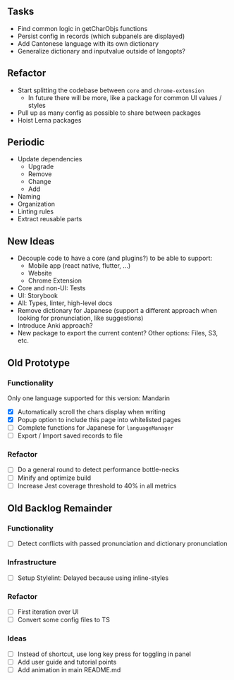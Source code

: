 ## Tasks

- Find common logic in getCharObjs functions
- Persist config in records (which subpanels are displayed)
- Add Cantonese language with its own dictionary
- Generalize dictionary and inputvalue outside of langopts?

## Refactor

- Start splitting the codebase between `core` and `chrome-extension`
  - In future there will be more, like a package for common UI values / styles
- Pull up as many config as possible to share between packages
- Hoist Lerna packages

## Periodic

- Update dependencies
  - Upgrade
  - Remove
  - Change
  - Add
- Naming
- Organization
- Linting rules
- Extract reusable parts

## New Ideas

- Decouple code to have a core (and plugins?) to be able to support:
  - Mobile app (react native, flutter, ...)
  - Website
  - Chrome Extension
- Core and non-UI: Tests
- UI: Storybook
- All: Types, linter, high-level docs
- Remove dictionary for Japanese (support a different approach when looking for pronunciation, like suggestions)
- Introduce Anki approach?
- New package to export the current content? Other options: Files, S3, etc.

## Old Prototype

### Functionality

Only one language supported for this version: Mandarin

- [x] Automatically scroll the chars display when writing
- [x] Popup option to include this page into whitelisted pages
- [ ] Complete functions for Japanese for `languageManager`
- [ ] Export / Import saved records to file

### Refactor

- [ ] Do a general round to detect performance bottle-necks
- [ ] Minify and optimize build
- [ ] Increase Jest coverage threshold to 40% in all metrics

## Old Backlog Remainder

### Functionality

- [ ] Detect conflicts with passed pronunciation and dictionary pronunciation

### Infrastructure

- [ ] Setup Stylelint: Delayed because using inline-styles

### Refactor

- [ ] First iteration over UI
- [ ] Convert some config files to TS

### Ideas

- [ ] Instead of shortcut, use long key press for toggling in panel
- [ ] Add user guide and tutorial points
- [ ] Add animation in main README.md
